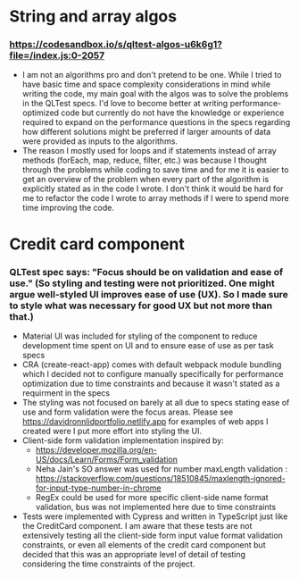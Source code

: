# String and array algos

### https://codesandbox.io/s/qltest-algos-u6k6g1?file=/index.js:0-2057

- I am not an algorithms pro and don't pretend to be one. While I tried to have basic time and space complexity considerations in mind while writing the code, my main goal with the algos was to solve the problems in the QLTest specs. I'd love to become better at writing performance-optimized code but currently do not have the knowledge or experience required to expand on the performance questions in the specs regarding how different solutions might be preferred if larger amounts of data were provided as inputs to the algorithms.
- The reason I mostly used for loops and if statements instead of array methods (forEach, map, reduce, filter, etc.) was because I thought through the problems while coding to save time and for me it is easier to get an overview of the problem when every part of the algorithm is explicitly stated as in the code I wrote. I don't think it would be hard for me to refactor the code I wrote to array methods if I were to spend more time improving the code.

# Credit card component

### QLTest spec says: "Focus should be on validation and ease of use." (So styling and testing were not prioritized. One might argue well-styled UI improves ease of use (UX). So I made sure to style what was necessary for good UX but not more than that.)

- Material UI was included for styling of the component to reduce development time spent on UI and to ensure ease of use as per task specs
- CRA (create-react-app) comes with default webpack module bundling which I decided not to configure manually specifically for performance optimization due to time constraints and because it wasn't stated as a requirment in the specs
- The styling was not focused on barely at all due to specs stating ease of use and form validation were the focus areas. Please see https://davidronnlidportfolio.netlify.app for examples of web apps I created were I put more effort into styling the UI.
- Client-side form validation implementation inspired by:
  - https://developer.mozilla.org/en-US/docs/Learn/Forms/Form_validation
  - Neha Jain's SO answer was used for number maxLength validation : https://stackoverflow.com/questions/18510845/maxlength-ignored-for-input-type-number-in-chrome
  - RegEx could be used for more specific client-side name format validation, bus was not implemented here due to time constraints
- Tests were implemented with Cypress and written in TypeScript just like the CreditCard component. I am aware that these tests are not extensively testing all the client-side form input value format validation constraints, or even all elements of the credit card component but decided that this was an appropriate level of detail of testing considering the time constraints of the project.
